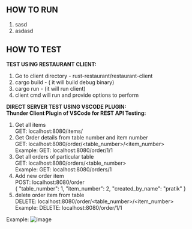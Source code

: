 HOW TO RUN
--
1. sasd
2. asdasd

HOW TO TEST
--
**TEST USING RESTAURANT CLIENT:**
1. Go to client directory - rust-restaurant/restaurant-client
2. cargo build  - ( it will build debug binary)
3. cargo run  - (it will run client)
4. client cmd will run and provide options to perform

**DIRECT SERVER TEST USING VSCODE PLUGIN: <br>
Thunder Client Plugin of VSCode for REST API Testing:**
<br>
1. Get all items <br>
GET: localhost:8080/items/ <br>
2. Get Order details from table number and item number <br>
GET: localhost:8080/order/<table_number>/<item_number> <br>
Example: GET: localhost:8080/order/1/1 <br>
3. Get all orders of particular table <br>
GET: localhost:8080/orders/<table_number> <br>
Example: GET: localhost:8080/orders/1 <br>
4. Add new order item <br>
POST: localhost:8080/order <br>
{
    "table_number": 1,
    "item_number": 2,
    "created_by_name": "pratik"
} 
5. delete order item from table <br>
DELETE: localhost:8080/order/<table_number>/<item_number> <br>
Example: DELETE: localhost:8080/order/1/1 <br>

Example:
![image](https://github.com/pratikmota/rust-restaurant/assets/5825319/00cfc6c8-c9ed-442f-aefd-975846f291fb)
